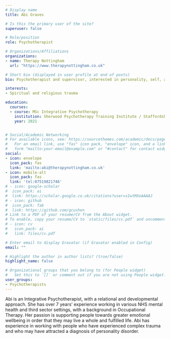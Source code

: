 ```yaml
---
# Display name
title: Abi Graves

# Is this the primary user of the site?
superuser: false

# Role/position
role: Psychotherapist

# Organizations/Affiliations
organizations:
- name: Therapy Nottingham
  url: "https://www.therapynottingham.co.uk"

# Short bio (displayed in user profile at end of posts)
bio: Psychotherapist and supervisor, interested in personality, self, and identity.

interests:
- Spiritual and religious trauma

education:
  courses:
  - course: MSc Integrative Psychotherapy
    institution: Sherwood Psychotherapy Training Institute / Staffordshire University
    year: 2021


# Social/Academic Networking
# For available icons, see: https://sourcethemes.com/academic/docs/page-builder/#icons
#   For an email link, use "fas" icon pack, "envelope" icon, and a link in the
#   form "mailto:your-email@example.com" or "#contact" for contact widget.
social:
- icon: envelope
  icon_pack: fas
  link: 'mailto:abi@therapynottingham.co.uk'
- icon: mobile-alt
  icon_pack: fas
  link: 'tel:07519821746'
# - icon: google-scholar
#  icon_pack: ai
#  link: https://scholar.google.co.uk/citations?user=sIwtMXoAAAAJ
# - icon: github
#  icon_pack: fab
#  link: https://github.com/gcushen
# Link to a PDF of your resume/CV from the About widget.
# To enable, copy your resume/CV to `static/files/cv.pdf` and uncomment the lines below.
# - icon: cv
#   icon_pack: ai
#   link: files/cv.pdf

# Enter email to display Gravatar (if Gravatar enabled in Config)
email: ""

# Highlight the author in author lists? (true/false)
highlight_name: false

# Organizational groups that you belong to (for People widget)
#   Set this to `[]` or comment out if you are not using People widget.
user_groups:
- Psychotherapists
---
```


Abi is an Integrative Psychotherapist, with a relational and developmental approach. She has over 7 years’ experience working in various NHS mental health and third sector settings, with a background in Occupational Therapy. Her passion is supporting people towards greater emotional wellbeing in order that they may live a whole and fulfilled life. Abi has experience in working with people who have experienced complex trauma and who may have attracted a diagnosis of personality disorder. 

